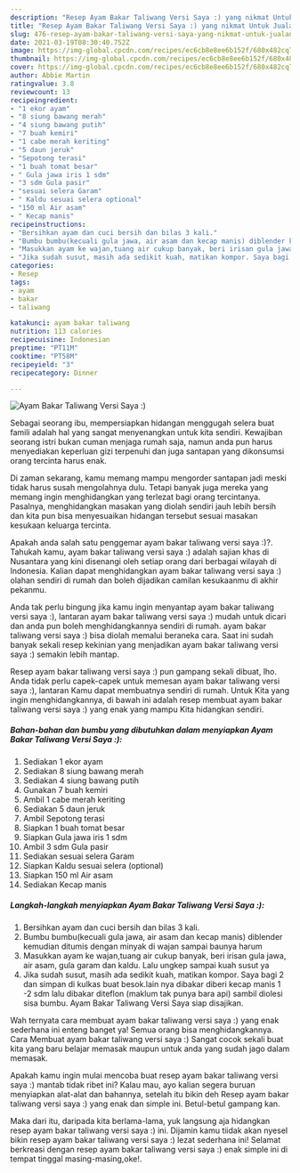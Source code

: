 ```yaml
---
description: "Resep Ayam Bakar Taliwang Versi Saya :) yang nikmat Untuk Jualan"
title: "Resep Ayam Bakar Taliwang Versi Saya :) yang nikmat Untuk Jualan"
slug: 476-resep-ayam-bakar-taliwang-versi-saya-yang-nikmat-untuk-jualan
date: 2021-03-19T08:30:40.752Z
image: https://img-global.cpcdn.com/recipes/ec6cb8e8ee6b152f/680x482cq70/ayam-bakar-taliwang-versi-saya-foto-resep-utama.jpg
thumbnail: https://img-global.cpcdn.com/recipes/ec6cb8e8ee6b152f/680x482cq70/ayam-bakar-taliwang-versi-saya-foto-resep-utama.jpg
cover: https://img-global.cpcdn.com/recipes/ec6cb8e8ee6b152f/680x482cq70/ayam-bakar-taliwang-versi-saya-foto-resep-utama.jpg
author: Abbie Martin
ratingvalue: 3.8
reviewcount: 13
recipeingredient:
- "1 ekor ayam"
- "8 siung bawang merah"
- "4 siung bawang putih"
- "7 buah kemiri"
- "1 cabe merah keriting"
- "5 daun jeruk"
- "Sepotong terasi"
- "1 buah tomat besar"
- " Gula jawa iris 1 sdm"
- "3 sdm Gula pasir"
- "sesuai selera Garam"
- " Kaldu sesuai selera optional"
- "150 ml Air asam"
- " Kecap manis"
recipeinstructions:
- "Bersihkan ayam dan cuci bersih dan bilas 3 kali."
- "Bumbu bumbu(kecuali gula jawa, air asam dan kecap manis) diblender kemudian ditumis dengan minyak di wajan sampai baunya harum"
- "Masukkan ayam ke wajan,tuang air cukup banyak, beri irisan gula jawa, air asam, gula garam dan kaldu. Lalu ungkep sampai kuah susut ya"
- "Jika sudah susut, masih ada sedikit kuah, matikan kompor. Saya bagi 2 dan simpan di kulkas buat besok.lain nya dibakar diberi kecap manis 1 -2 sdm lalu dibakar diteflon (maklum tak punya bara api) sambil diolesi sisa bumbu. Ayam Bakar Taliwang Versi Saya siap disajikan."
categories:
- Resep
tags:
- ayam
- bakar
- taliwang

katakunci: ayam bakar taliwang 
nutrition: 113 calories
recipecuisine: Indonesian
preptime: "PT11M"
cooktime: "PT58M"
recipeyield: "3"
recipecategory: Dinner

---
```



![Ayam Bakar Taliwang Versi Saya :)](https://img-global.cpcdn.com/recipes/ec6cb8e8ee6b152f/680x482cq70/ayam-bakar-taliwang-versi-saya-foto-resep-utama.jpg)

Sebagai seorang ibu, mempersiapkan hidangan menggugah selera buat famili adalah hal yang sangat menyenangkan untuk kita sendiri. Kewajiban seorang istri bukan cuman menjaga rumah saja, namun anda pun harus menyediakan keperluan gizi terpenuhi dan juga santapan yang dikonsumsi orang tercinta harus enak.

Di zaman  sekarang, kamu memang mampu mengorder santapan jadi meski tidak harus susah mengolahnya dulu. Tetapi banyak juga mereka yang memang ingin menghidangkan yang terlezat bagi orang tercintanya. Pasalnya, menghidangkan masakan yang diolah sendiri jauh lebih bersih dan kita pun bisa menyesuaikan hidangan tersebut sesuai masakan kesukaan keluarga tercinta. 



Apakah anda salah satu penggemar ayam bakar taliwang versi saya :)?. Tahukah kamu, ayam bakar taliwang versi saya :) adalah sajian khas di Nusantara yang kini disenangi oleh setiap orang dari berbagai wilayah di Indonesia. Kalian dapat menghidangkan ayam bakar taliwang versi saya :) olahan sendiri di rumah dan boleh dijadikan camilan kesukaanmu di akhir pekanmu.

Anda tak perlu bingung jika kamu ingin menyantap ayam bakar taliwang versi saya :), lantaran ayam bakar taliwang versi saya :) mudah untuk dicari dan anda pun boleh menghidangkannya sendiri di rumah. ayam bakar taliwang versi saya :) bisa diolah memalui beraneka cara. Saat ini sudah banyak sekali resep kekinian yang menjadikan ayam bakar taliwang versi saya :) semakin lebih mantap.

Resep ayam bakar taliwang versi saya :) pun gampang sekali dibuat, lho. Anda tidak perlu capek-capek untuk memesan ayam bakar taliwang versi saya :), lantaran Kamu dapat membuatnya sendiri di rumah. Untuk Kita yang ingin menghidangkannya, di bawah ini adalah resep membuat ayam bakar taliwang versi saya :) yang enak yang mampu Kita hidangkan sendiri.

<!--inarticleads1-->

##### Bahan-bahan dan bumbu yang dibutuhkan dalam menyiapkan Ayam Bakar Taliwang Versi Saya :):

1. Sediakan 1 ekor ayam
1. Sediakan 8 siung bawang merah
1. Sediakan 4 siung bawang putih
1. Gunakan 7 buah kemiri
1. Ambil 1 cabe merah keriting
1. Sediakan 5 daun jeruk
1. Ambil Sepotong terasi
1. Siapkan 1 buah tomat besar
1. Siapkan  Gula jawa iris 1 sdm
1. Ambil 3 sdm Gula pasir
1. Sediakan sesuai selera Garam
1. Siapkan  Kaldu sesuai selera (optional)
1. Siapkan 150 ml Air asam
1. Sediakan  Kecap manis




<!--inarticleads2-->

##### Langkah-langkah menyiapkan Ayam Bakar Taliwang Versi Saya :):

1. Bersihkan ayam dan cuci bersih dan bilas 3 kali.
1. Bumbu bumbu(kecuali gula jawa, air asam dan kecap manis) diblender kemudian ditumis dengan minyak di wajan sampai baunya harum
1. Masukkan ayam ke wajan,tuang air cukup banyak, beri irisan gula jawa, air asam, gula garam dan kaldu. Lalu ungkep sampai kuah susut ya
1. Jika sudah susut, masih ada sedikit kuah, matikan kompor. Saya bagi 2 dan simpan di kulkas buat besok.lain nya dibakar diberi kecap manis 1 -2 sdm lalu dibakar diteflon (maklum tak punya bara api) sambil diolesi sisa bumbu. Ayam Bakar Taliwang Versi Saya siap disajikan.




Wah ternyata cara membuat ayam bakar taliwang versi saya :) yang enak sederhana ini enteng banget ya! Semua orang bisa menghidangkannya. Cara Membuat ayam bakar taliwang versi saya :) Sangat cocok sekali buat kita yang baru belajar memasak maupun untuk anda yang sudah jago dalam memasak.

Apakah kamu ingin mulai mencoba buat resep ayam bakar taliwang versi saya :) mantab tidak ribet ini? Kalau mau, ayo kalian segera buruan menyiapkan alat-alat dan bahannya, setelah itu bikin deh Resep ayam bakar taliwang versi saya :) yang enak dan simple ini. Betul-betul gampang kan. 

Maka dari itu, daripada kita berlama-lama, yuk langsung aja hidangkan resep ayam bakar taliwang versi saya :) ini. Dijamin kamu tiidak akan nyesel bikin resep ayam bakar taliwang versi saya :) lezat sederhana ini! Selamat berkreasi dengan resep ayam bakar taliwang versi saya :) enak simple ini di tempat tinggal masing-masing,oke!.

